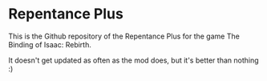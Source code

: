 # Repentance Plus
This is the Github repository of the Repentance Plus for the game The Binding of Isaac: Rebirth.

It doesn't get updated as often as the mod does, but it's better than nothing :)
